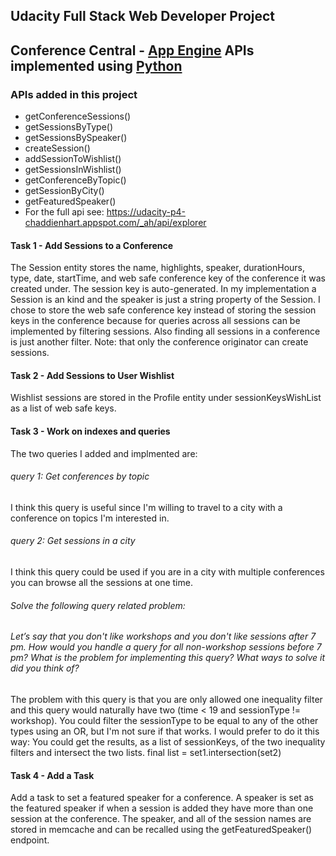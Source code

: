 ## Udacity Full Stack Web Developer Project 

## Conference Central - [App Engine][1] APIs implemented using [Python][2]

### APIs added in this project 
- getConferenceSessions()
- getSessionsByType()
- getSessionsBySpeaker()
- createSession()
- addSessionToWishlist()
- getSessionsInWishlist()
- getConferenceByTopic()
- getSessionByCity()
- getFeaturedSpeaker()
- For the full api see:  https://udacity-p4-chaddienhart.appspot.com/_ah/api/explorer

#### Task 1 - Add Sessions to a Conference
The Session entity stores the name, highlights, speaker, durationHours, type, date, startTime, 
and web safe conference key of the conference it was created under. 
The session key is auto-generated.
In my implementation a Session is an kind and the speaker is just a string property of the Session. 
I chose to store the web safe conference key instead of storing the session keys in the conference
because for queries across all sessions can be implemented by filtering sessions. Also finding all
sessions in a conference is just another filter. Note: that only the conference originator can 
create sessions.

#### Task 2 - Add Sessions to User Wishlist

Wishlist sessions are stored in the Profile entity under sessionKeysWishList as a list of web safe keys.

#### Task 3 - Work on indexes and queries
The two queries I added and implmented are:
###### query 1: Get conferences by topic
I think this query is useful since I'm willing to travel to a city with a conference on topics I'm interested in.
###### query 2: Get sessions in a city
I think this query could be used if you are in a city with multiple conferences you can browse all the sessions at one time.

###### Solve the following query related problem:
###### Let’s say that you don't like workshops and you don't like sessions after 7 pm. How would you handle a query for all non-workshop sessions before 7 pm? What is the problem for implementing this query? What ways to solve it did you think of?

The problem with this query is that you are only allowed one inequality filter and this query would naturally have two (time < 19 and sessionType != workshop).
You could filter the sessionType to be equal to any of the other types using an OR, but I'm not sure if that works.
I would prefer to do it this way:
You could get the results, as a list of sessionKeys, of the two inequality filters and intersect the two lists.
final list = set1.intersection(set2) 

#### Task 4 - Add a Task
Add a task to set a featured speaker for a conference. A speaker is set as the featured speaker if when a session is added
they have more than one session at the conference. The speaker, and all of the session names are stored in memcache and can 
be recalled using the getFeaturedSpeaker() endpoint.

[1]: https://developers.google.com/appengine
[2]: http://python.org
